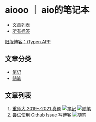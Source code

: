 # aiooo ｜ aio的笔记本

- [文章列表](https://github.com/aiokr/aiooo/issues)
- [所有标签](https://github.com/aiokr/aiooo/labels)

[旧版博客：iTypen.APP](https://itypen.app)

## 文章分类

- [笔记](https://github.com/aiokr/aiooo/issues?q=is%3Aopen+is%3Aissue+project%3Aaiokr%2Faiooo%2F2)
- [随笔](https://github.com/aiokr/aiooo/issues?q=is%3Aopen+is%3Aissue+project%3Aaiokr%2Faiooo%2F1)

## 文章列表

<!-- issueTable -->

1. [重师大 2019～2021 真题](https://github.com/aiokr/aiooo/issues/2) [![笔记](https://img.shields.io/github/labels/aiokr/aiooo/笔记)](https://github.com/aiokr/aiooo/labels/笔记) [![随笔](https://img.shields.io/github/labels/aiokr/aiooo/随笔)](https://github.com/aiokr/aiooo/labels/随笔)
2. [尝试使用 Github Issue 写博客](https://github.com/aiokr/aiooo/issues/1) [![随笔](https://img.shields.io/github/labels/aiokr/aiooo/随笔)](https://github.com/aiokr/aiooo/labels/随笔)
<!-- issueTable -->
